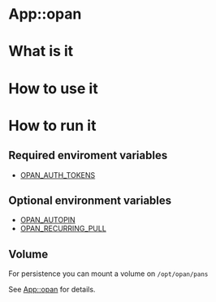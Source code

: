 # App::opan

# What is it

# How to use it

# How to run it


## Required enviroment variables
 * [OPAN_AUTH_TOKENS](https://metacpan.org/pod/App::opan#uploads)

## Optional environment variables
 * [OPAN_AUTOPIN](https://metacpan.org/pod/App::opan#autopin)
 * [OPAN_RECURRING_PULL](https://metacpan.org/pod/App::opan#recurring-pull)

## Volume
For persistence you can mount a volume on `/opt/opan/pans`

See [App::opan](https://metacpan.org/pod/App::opan) for details.
